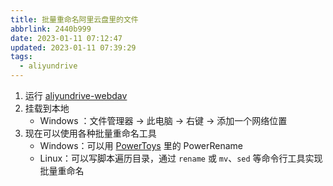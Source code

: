 ```yaml
---
title: 批量重命名阿里云盘里的文件
abbrlink: 2440b999
date: 2023-01-11 07:12:47
updated: 2023-01-11 07:39:29
tags:
  - aliyundrive
---
```


1. 运行 [aliyundrive-webdav](https://github.com/messense/aliyundrive-webdav)
2. 挂载到本地
   - Windows ：文件管理器 → 此电脑 → 右键 → 添加一个网络位置
3. 现在可以使用各种批量重命名工具
   - Windows：可以用 [PowerToys](https://github.com/microsoft/PowerToys) 里的 PowerRename
   - Linux：可以写脚本遍历目录，通过 `rename` 或 `mv`、`sed` 等命令行工具实现批量重命名
